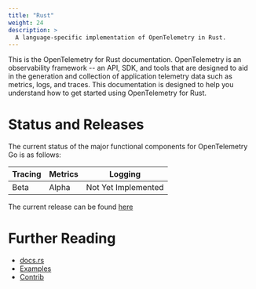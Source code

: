 ```yaml
---
title: "Rust"
weight: 24
description: >
  A language-specific implementation of OpenTelemetry in Rust.
---
```


This is the OpenTelemetry for Rust documentation. OpenTelemetry is an observability framework -- an API, SDK, and tools that are designed to aid in the generation and collection of application telemetry data such as metrics, logs, and traces. This documentation is designed to help you understand how to get started using OpenTelemetry for Rust.

# Status and Releases

The current status of the major functional components for OpenTelemetry Go is as follows:

| Tracing | Metrics | Logging |
| ------- | ------- | ------- |
| Beta    | Alpha   | Not Yet Implemented |

The current release can be found [here](https://github.com/open-telemetry/opentelemetry-rust/releases)

# Further Reading

- [docs.rs](https://docs.rs/opentelemetry)
- [Examples](https://github.com/open-telemetry/opentelemetry-rust/tree/main/examples)
- [Contrib](https://github.com/open-telemetry/opentelemetry-rust#ecosystem)

